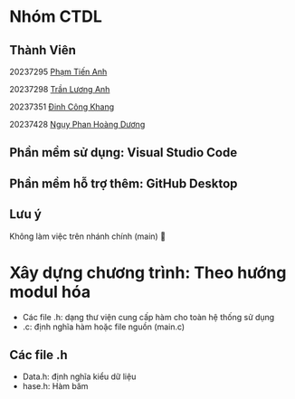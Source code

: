 # Nhóm CTDL
## Thành Viên
20237295	[Phạm Tiến Anh](https://github.com/tienanh2701)

20237298	[Trần Lương Anh](https://github.com/LuongAnh1)

20237351	[Đinh Công Khang](https://github.com/DinhCongKhang2005)

20237428	[Ngụy Phan Hoàng Dương](https://github.com/dugonn)
## Phần mềm sử dụng: Visual Studio Code
## Phần mềm hỗ trợ thêm: GitHub Desktop
## Lưu ý
Không làm việc trên nhánh chính (main) 🙈
# Xây dựng chương trình: Theo hướng modul hóa
- Các file .h: dạng thư viện cung cấp hàm cho toàn hệ thống sử dụng
- .c: định nghĩa hàm hoặc file nguồn (main.c)
## Các file .h
- Data.h: định nghĩa kiểu dữ liệu
- hase.h: Hàm băm
